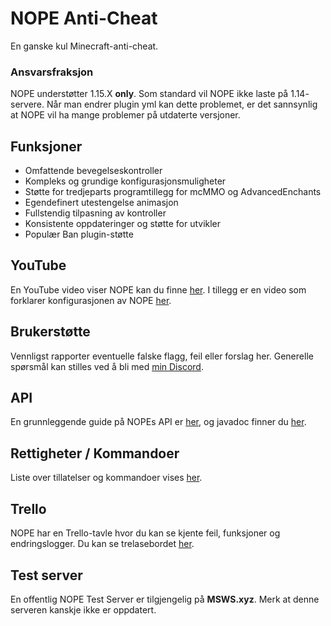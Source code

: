 # NOPE Anti-Cheat
En ganske kul Minecraft-anti-cheat.

### Ansvarsfraksjon
NOPE understøtter 1.15.X **only**. Som standard vil NOPE ikke laste på 1.14- servere. Når man endrer plugin yml kan dette problemet, er det sannsynlig at NOPE vil ha mange problemer på utdaterte versjoner.

## Funksjoner
* Omfattende bevegelseskontroller
* Kompleks og grundige konfigurasjonsmuligheter
* Støtte for tredjeparts programtillegg for mcMMO og AdvancedEnchants
* Egendefinert utestengelse animasjon
* Fullstendig tilpasning av kontroller
* Konsistente oppdateringer og støtte for utvikler
* Populær Ban plugin-støtte

## YouTube
En YouTube video viser NOPE kan du finne [her](https://www.youtube.com/watch?v=QNumBz-Phwg). I tillegg er en video som forklarer konfigurasjonen av NOPE [her](https://www.youtube.com/watch?v=XVuXKsJEAkQ).

## Brukerstøtte
Vennligst rapporter eventuelle falske flagg, feil eller forslag her. Generelle spørsmål kan stilles ved å bli med [min Discord](https://nope.msws.xyz/discord).

## API
En grunnleggende guide på NOPEs API er [her](https://github.com/MSWS/NOPE/wiki/API), og javadoc finner du [her](http://docs.msws.xyz).

## Rettigheter / Kommandoer
Liste over tillatelser og kommandoer vises [her](https://github.com/MSWS/NOPE/wiki/Permissions).

## Trello
NOPE har en Trello-tavle hvor du kan se kjente feil, funksjoner og endringslogger. Du kan se trelasebordet [her](https://nope.msws.xyz/trello).

## Test server
En offentlig NOPE Test Server er tilgjengelig på **MSWS.xyz**. Merk at denne serveren kanskje ikke er oppdatert.